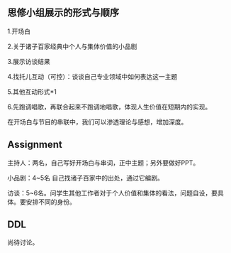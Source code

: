 ## 思修小组展示的形式与顺序

1.开场白

2.关于诸子百家经典中个人与集体价值的小品剧

3.展示访谈结果

4.找托儿互动（可控）：谈谈自己专业领域中如何表达这一主题

5.其他互动形式*1

6.先跑调唱歌，再联合起来不跑调地唱歌，体现人生价值在短期内的实现。



在开场白与节目的串联中，我们可以渗透理论与感想，增加深度。



## Assignment

主持人：两名，自己写好开场白与串词，正中主题；另外要做好PPT。

小品剧：4~5名 自己找诸子百家中的出处，通过它编剧。

访谈：5~6名。问学生其他工作者对于个人价值和集体的看法，问题自设，要具体。要安排不同的身份。


## DDL

尚待讨论。



